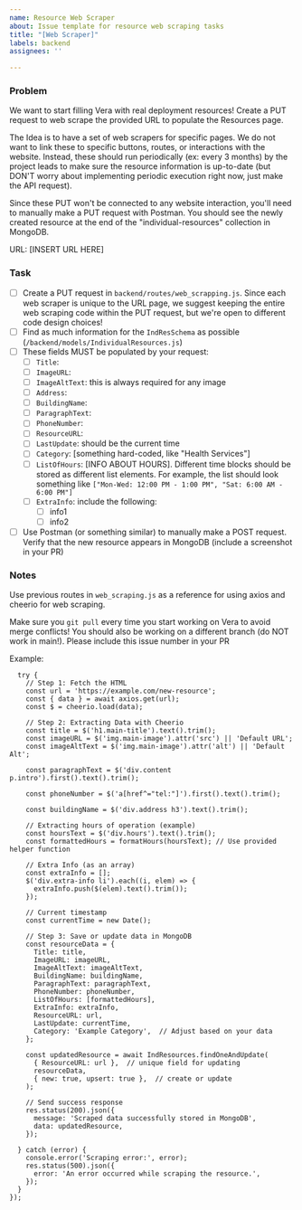 ```yaml
---
name: Resource Web Scraper
about: Issue template for resource web scraping tasks
title: "[Web Scraper]"
labels: backend
assignees: ''

---
```


### Problem

We want to start filling Vera with real deployment resources! Create a PUT request to web scrape the provided URL to populate the Resources page.

The Idea is to have a set of web scrapers for specific pages. We do not want to link these to specific buttons, routes, or interactions with the website. Instead, these should run periodically (ex: every 3 months) by the project leads to make sure the resource information is up-to-date (but DON'T worry about implementing periodic execution right now, just make the API request).

Since these PUT won't be connected to any website interaction, you'll need to manually make a PUT request with Postman. You should see the newly created resource at the end of the "individual-resources" collection in MongoDB.

URL: [INSERT URL HERE]

### Task
- [ ] Create a PUT request in `backend/routes/web_scrapping.js`. Since each web scraper is unique to the URL page, we suggest keeping the entire web scraping code within the PUT request, but we're open to different code design choices!
- [ ] Find as much information for the `IndResSchema` as possible (`/backend/models/IndividualResources.js`)
- [ ] These fields MUST be populated by your request:
    - [ ] `Title`: 
    - [ ] `ImageURL`: 
    - [ ] `ImageAltText`: this is always required for any image
    - [ ] `Address`: 
    - [ ] `BuildingName`: 
    - [ ] `ParagraphText`: 
    - [ ] `PhoneNumber`: 
    - [ ] `ResourceURL`: 
    - [ ] `LastUpdate`: should be the current time
    - [ ] `Category`: [something hard-coded, like "Health Services"]
    - [ ] `ListOfHours`: [INFO ABOUT HOURS]. Different time blocks should be stored as different list elements. For example, the list should look something like `["Mon-Wed: 12:00 PM - 1:00 PM", "Sat: 6:00 AM - 6:00 PM"]`
    - [ ] `ExtraInfo`: include the following:
        - [ ] info1
        - [ ] info2
- [ ] Use Postman (or something similar) to manually make a POST request. Verify that the new resource appears in MongoDB (include a screenshot in your PR)

### Notes
Use previous routes in `web_scraping.js` as a reference for using axios and cheerio for web scraping. 

Make sure you `git pull` every time you start working on Vera to avoid merge conflicts! You should also be working on a different branch (do NOT work in main!). Please include this issue number in your PR

Example:
```router.put('/new-resource', async (req, res) => {
  try {
    // Step 1: Fetch the HTML
    const url = 'https://example.com/new-resource';
    const { data } = await axios.get(url);
    const $ = cheerio.load(data);

    // Step 2: Extracting Data with Cheerio
    const title = $('h1.main-title').text().trim();
    const imageURL = $('img.main-image').attr('src') || 'Default URL';
    const imageAltText = $('img.main-image').attr('alt') || 'Default Alt';

    const paragraphText = $('div.content p.intro').first().text().trim();

    const phoneNumber = $('a[href^="tel:"]').first().text().trim();

    const buildingName = $('div.address h3').text().trim();

    // Extracting hours of operation (example)
    const hoursText = $('div.hours').text().trim();
    const formattedHours = formatHours(hoursText); // Use provided helper function

    // Extra Info (as an array)
    const extraInfo = [];
    $('div.extra-info li').each((i, elem) => {
      extraInfo.push($(elem).text().trim());
    });

    // Current timestamp
    const currentTime = new Date();

    // Step 3: Save or update data in MongoDB
    const resourceData = {
      Title: title,
      ImageURL: imageURL,
      ImageAltText: imageAltText,
      BuildingName: buildingName,
      ParagraphText: paragraphText,
      PhoneNumber: phoneNumber,
      ListOfHours: [formattedHours],
      ExtraInfo: extraInfo,
      ResourceURL: url,
      LastUpdate: currentTime,
      Category: 'Example Category',  // Adjust based on your data
    };

    const updatedResource = await IndResources.findOneAndUpdate(
      { ResourceURL: url },  // unique field for updating
      resourceData,
      { new: true, upsert: true },  // create or update
    );

    // Send success response
    res.status(200).json({
      message: 'Scraped data successfully stored in MongoDB',
      data: updatedResource,
    });

  } catch (error) {
    console.error('Scraping error:', error);
    res.status(500).json({
      error: 'An error occurred while scraping the resource.',
    });
  }
});
```
